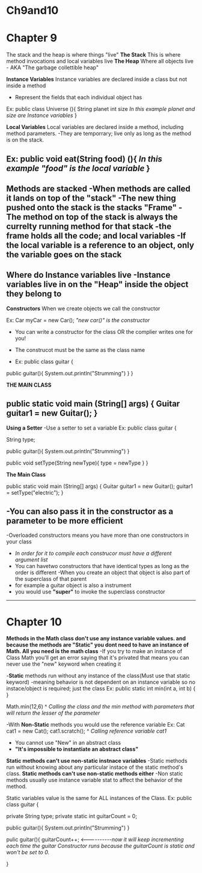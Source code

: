 # Ch9and10
# Chapter 9 
The stack and the heap is where things "live"
**The Stack**
This is where method invocations and local variables live
**The Heap**
Where all objects live - AKA "The garbage collettible heap"

**Instance Variables**
Instance variables are declared inside a class but not inside a method
- Represent the fields that each individual object has
  
Ex: public class Universe (){
String planet
int size
_In this example planet and size are Instance variables_
}

**Local Variables**
Local variables are declared inside a method, including method parameters.
-They are temporrary; live only as long as the method is on the stack.

Ex: public void eat(String food) (){
_In this example "food" is the local variable_
}
---------------------------------------------------------
**Methods are stacked**
-When methods are called it lands on top of the "stack"
-The new thing pushed onto the stack is the stacks "Frame"
-The method on top of the stack is always the currelty running method for that stack
-the frame holds all the code; and **local** variables
-If the local variable is a reference to an object, only the variable goes on the stack
----------------------------------------------------------
**Where do Instance variables  live**
-Instance variables live in on the "Heap" inside the object they belong to
-----------------------------------------------------------
**Constructors**
When we create objects we call the constructor

Ex:
Car myCar = new Car();
_"new car()" is the constructor_

- You can write a constructor for the class OR the complier writes one for you!
- The construcot must be the same as  the class name

- Ex:
public class guitar {

public guitar(){
  System.out.println("Strumming")
  }
}

**THE MAIN CLASS**

public static void main (String[] args) {
  Guitar guitar1 = new Guitar();
 }
 ----------------------------------------------------------
 **Using a Setter**
 -Use a setter to set a variable
 Ex:
 public class guitar {
 
  String type;
  
public guitar(){
  System.out.println("Strumming")
  }
  
  public void setType(String newType){
  type = newType
  }
}

**The Main Class**

public static void main (String[] args) {
  Guitar guitar1 = new Guitar();
  guitar1 = setType("electric");
 }

 -You can also pass it in the constructor as a parameter to be more efficient
 -------------------------------------------------------------
 -Overloaded constructors means you have more than one constructors in your class
 - _In order for it to compile each construcor must have a different argument list_
 - You can havetwo constructors that have identical types as long as the order is different
 -When you create an object that object is also part of the superclass of that parent
- for example a guitar object is also a instrument
- you would use  **"super"** to invoke the superclass constructor
---------------------------------------------------------------
# Chapter 10
**Methods in the Math class don't use any instance variable values. and because the methods are "Static" you dont need to have an instance of Math. All you need is the math class**
-If you try to make an instance of Class Math you'll get an error saying that it's privated that means you can never use the "new" keyword when creating it

-**Static** methods run without any instance of the class(Must use that static keyword)
-meaning  behavior is not dependent on an instance variable so no instace/object  is required; just the class
Ex:
public static int min(int a, int b) {
}

Math.min(12,6)
^ _Calling the class and the min method with parameters that will return the lesser of the parameter_

-With **Non-Static** methods you would use the reference variable 
Ex:
Cat cat1 = new Cat();
cat1.scratch();
^ _Calling reference variable cat1_

- You cannot use "New" in an abstract class
- **"It's impossible to instantiate an abstract class"**

**Static methods can't use non-static instnace variables**
-Static methods run without knowing about any particular instace of the static method's class. 
**Static methods can't use non-static methods either**
-Non static methods usually use instance variable stat to affect the behavior of the method. 

Static variables value is the same for ALL instances of the Class.
Ex:
 public class guitar {
 
  private String type;
    private static int guitarCount = 0;
  
  public guitar(){
    System.out.println("Strumming")
  }
  
  pulic guitar(){
    guitarCount++; <----------_now it will keep incrementing each time the guitar Constructor runs because the guitarCount is static and won't be set to 0._
    
  }
  
